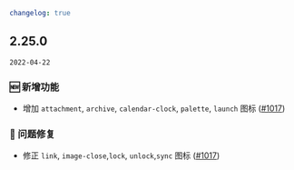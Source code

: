 ```yaml
changelog: true
```

## 2.25.0

`2022-04-22`

### 🆕 新增功能

- 增加 `attachment`, `archive`, `calendar-clock`, `palette`, `launch` 图标 ([#1017](https://github.com/arco-design/arco-design-vue/pull/1017))

### 🐛 问题修复

- 修正 `link`, `image-close`,`lock`, `unlock`,`sync` 图标 ([#1017](https://github.com/arco-design/arco-design-vue/pull/1017))

